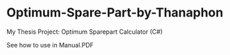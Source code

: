 # Optimum-Spare-Part-by-Thanaphon
My Thesis Project: Optimum Sparepart Calculator (C#)


See how to use in Manual.PDF
